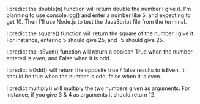 I predict the double(n) function will return double the number I give it. I'm planning to use console.log() and enter a number like 5, and expecting to get 10. Then I'll use Node.js to test the JavaScript file from the terminal.

I predict the square() function will return the square of the number I give it. For instance, entering 5 should give 25, and -5 should give 25.

I predict the isEven() function will return a boolean True when the number entered is even, and False when it is odd.

I predict isOdd() will return the opposite true / false results to isEven. It should be true when the number is odd, false when it is even.

I predict multiply() will multiply the two numbers given as arguments. For instance, if you give 3 & 4 as arguments it should return 12.

